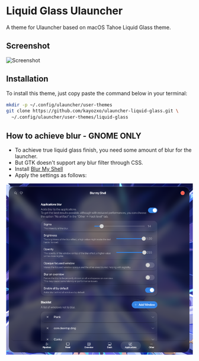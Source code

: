 # Liquid Glass Ulauncher

A theme for Ulauncher based on macOS Tahoe Liquid Glass theme.

## Screenshot

![Screenshot](static/new.png)

## Installation

To install this theme, just copy paste the command below in your terminal:

```sh
mkdir -p ~/.config/ulauncher/user-themes
git clone https://github.com/kayozxo/ulauncher-liquid-glass.git \
  ~/.config/ulauncher/user-themes/liquid-glass
```

## How to achieve blur - **GNOME ONLY**

- To achieve true liquid glass finish, you need some amount of blur for the launcher.
- But GTK doesn't support any blur filter through CSS.
- Install [Blur My Shell](https://extensions.gnome.org/extension/3193/blur-my-shell/)
- Apply the settings as follows:

![Blur My Shell settings](static/settings.png)
